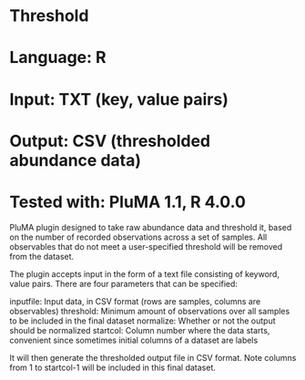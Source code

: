 # Threshold
# Language: R
# Input: TXT (key, value pairs)
# Output: CSV (thresholded abundance data)
# Tested with: PluMA 1.1, R 4.0.0

PluMA plugin designed to take raw abundance data and threshold it, based on the number
of recorded observations across a set of samples.  All observables that do not meet a user-specified
threshold will be removed from the dataset.

The plugin accepts input in the form of a text file consisting of keyword, value pairs.
There are four parameters that can be specified:

inputfile: Input data, in CSV format (rows are samples, columns are observables)
threshold: Minimum amount of observations over all samples to be included in the final dataset
normalize: Whether or not the output should be normalized
startcol: Column number where the data starts, convenient since sometimes initial columns of a dataset are labels

It will then generate the thresholded output file in CSV format.  Note columns from 1 to startcol-1
will be included in this final dataset.


